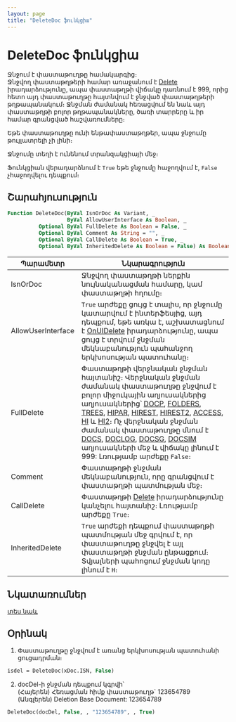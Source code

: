 ```yaml
---
layout: page
title: "DeleteDoc ֆունկցիա"
---
```


# DeleteDoc ֆունկցիա

Ջնջում է փաստաթուղթը համակարգից։  
Ջնջվող փաստաթղթերի համար առաջանում է [Delete](../../../ScriptProcs/Delete.md) իրադարձությունը, ապա փաստաթղթի վիճակը դառնում է 999, որից հետո այդ փաստաթուղթը հայտնվում է ջնջված փաստաթղթերի թղթապանակում։
Ջնջման ժամանակ հեռացվում են նաև այդ փաստաթղթի բոլոր թղթապանակները, ծառի տարրերը և իր համար գրանցված հաշվառումները։

Եթե փաստաթուղթը ունի ենթափաստաթղթեր, ապա ջնջումը թույլատրելի չի լինի։

Ջնջումը տեղի է ունենում տրանզակցիայի մեջ։

Ֆունկցիան վերադարձնում է `True` եթե ջնջումը հաջողվում է, `False` չհաջողվելու դեպքում։

## Շարահյուսություն

``` vb
Function DeleteDoc(ByVal IsnOrDoc As Variant, _
                   ByVal AllowUserInterface As Boolean, _
          Optional ByVal FullDelete As Boolean = False, _
          Optional ByVal Comment As String = "", _
          Optional ByVal CallDelete As Boolean = True, _
          Optional ByVal InheritedDelete As Boolean = False) As Boolean
```
    
| Պարամետր | Նկարագրություն |
|--|--|
| IsnOrDoc | Ջնջվող փաստաթղթի ներքին նույնականացման համարը, կամ փաստաթղթի հղումը։ |
| AllowUserInterface | `True` արժեքը ցույց է տալիս, որ ջնջումը կատարվում է ինտերֆեսյից, այդ դեպքում, եթե առկա է, աշխատացնում է [OnUIDelete](../../../ScriptProcs/OnUIDelete.md) իրադարձությունը, ապա ցույց է տրվում ջնջման մեկնաբանություն պահանջող երկխոսության պատուհանը։ |
| FullDelete | Փաստաթղթի վերջնական ջնջման հայտանիշ։ Վերջնական ջնջման ժամանակ փաստաթուղթը ջնջվում է բոլոր միջուկային աղյուսակներից աղյուսակներից՝ [DOCP](../../../Database/DocP.html), [FOLDERS](../../../Database/Folders.html), [TREES](../../../Database/Trees.html), [HIPAR](../../../Database/HiPar.html), [HIREST](../../../Database/Hirest.html), [HIREST2](../../../Database/Hirest2.html), [ACCESS](../../../Database/Access.html), [HI](../../../Database/Hi.html) և [HI2](../../../Database/Hi2.html)։ Ոչ վերջնական ջնջման ժամանակ փաստաթուղթը մնում է [DOCS](../../../Database/Docs.html), [DOCLOG](../../../Database/DocLog.html), [DOCSG](../../../Database/DocsG.html), [DOCSIM](../../../Database/Docsim.html) աղյուսակների մեջ և վիճակը լինում է 999: Լռությամբ արժեքը `False`։ |
| Comment | Փաստաթղթի ջնջման մեկնաբանություն, որը գրանցվում է փաստաթղթի պատմության մեջ։ |
| CallDelete | Փաստաթղթի [Delete](../../../ScriptProcs/Delete.md) իրադարձությունը կանչելու հայտանիշ։ Լռությամբ արժեքը `True`։ |
| InheritedDelete | `True` արժեքի դեպքում փաստաթղթի պատմության մեջ գրվում է, որ փաստաթուղթը ջնջվել է այլ փաստաթղթի ջնջման ընթացքում։ Տվյալների պահոցում ջնջման կոդը լինում է `H`։ |

## Նկատառումներ

[տես նաև](LoadDoc.html)

## Օրինակ
1. Փաստաթուղթը ջնջվում է առանց երկխոսության պատուհանի ցուցադրման։

``` vb
isdel = DeleteDoc(xDoc.ISN, False)
```

2. docDel-ի ջնջման դեպքում կգրվի՝  
(Հայերեն) Հեռացման հիմք փաստաթուղթ` 123654789  
(Անգլերեն) Deletion Base Document: 123654789  

``` vb
DeleteDoc(docDel, False, , "123654789", , True)
```
